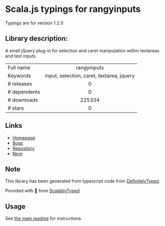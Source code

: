 
# Scala.js typings for rangyinputs

Typings are for version 1.2.0

## Library description:
A small jQuery plug-in for selection and caret manipulation within textareas and text inputs.

|                    |                 |
| ------------------ | :-------------: |
| Full name          | rangyinputs |
| Keywords           | input, selection, caret, textarea, jquery |
| # releases         | 0 |
| # dependents       | 0 |
| # downloads        | 225334 |
| # stars            | 0 |

## Links
- [Homepage](https://github.com/timdown/rangyinputs)
- [Bugs](https://github.com/timdown/rangyinputs/issues)
- [Repository](https://github.com/timdown/rangyinputs)
- [Npm](https://www.npmjs.com/package/rangyinputs)
    


## Note
This library has been generated from typescript code from [DefinitelyTyped](https://definitelytyped.org).

Provided with :purple_heart: from [ScalablyTyped](https://github.com/oyvindberg/ScalablyTyped)

## Usage
See [the main readme](../../readme.md) for instructions.


